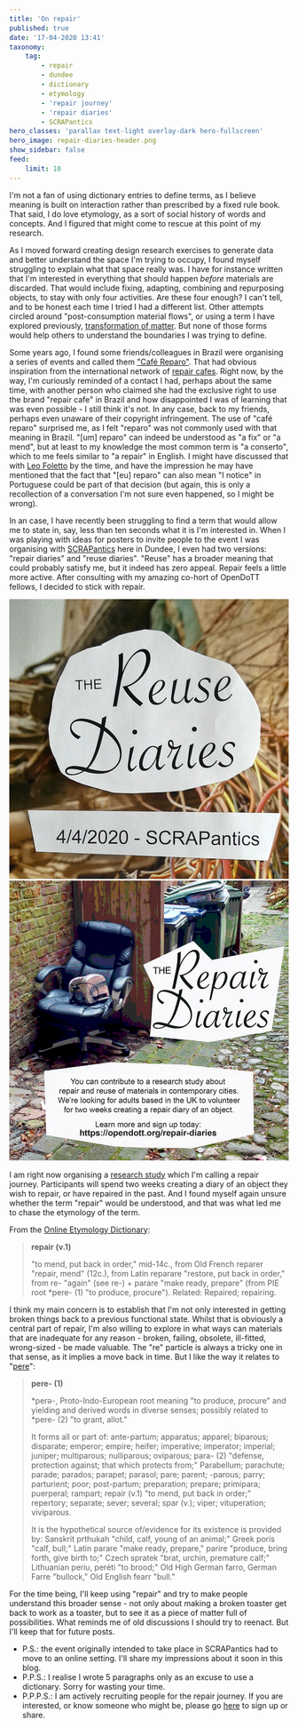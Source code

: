 ```yaml
---
title: 'On repair'
published: true
date: '17-04-2020 13:41'
taxonomy:
    tag:
        - repair
        - dundee
        - dictionary
        - etymology
        - 'repair journey'
        - 'repair diaries'
        - SCRAPantics
hero_classes: 'parallax text-light overlay-dark hero-fullscreen'
hero_image: repair-diaries-header.png
show_sidebar: false
feed:
    limit: 10
---
```


I'm not a fan of using dictionary entries to define terms, as I believe meaning is built on interaction rather than prescribed by a fixed rule book. That said, I do love etymology, as a sort of social history of words and concepts. And I figured that might come to rescue at this point of my research. 

As I moved forward creating design research exercises to generate data and better understand the space I'm trying to occupy, I found myself struggling to explain what that space really was. I have for instance written that I'm interested in everything that should happen _before_ materials are discarded. That would include fixing, adapting, combining and repurposing objects, to stay with only four activities. Are these four enough? I can't tell, and to be honest each time I tried I had a different list. Other attempts circled around "post-consumption material flows", or using a term I have explored previously, [transformation of matter](../transformateria). But none of those forms would help others to understand the boundaries I was trying to define.

Some years ago, I found some friends/colleagues in Brazil were organising a series of events and called them ["Café Reparo"](http://cafereparo.etc.br/). That had obvious inspiration from the international network of [repair cafes](https://repaircafe.org/). Right now, by the way, I'm curiously reminded of a contact I had, perhaps about the same time, with another person who claimed she had the exclusive right to use the brand "repair cafe" in Brazil and how disappointed I was of learning that was even possible - I still think it's not. In any case, back to my friends, perhaps even unaware of their copyright infringement. The use of "café reparo" surprised me, as I felt "reparo" was not commonly used with that meaning in Brazil. "\[um\] reparo" can indeed be understood as "a fix" or "a mend", but at least to my knowledge the most common term is "a conserto", which to me feels similar to "a repair" in English. I might have discussed that with [Leo Foletto](http://baixacultura.org/) by the time, and have the impression he may have mentioned that the fact that "\[eu\] reparo" can also mean "I notice" in Portuguese could be part of that decision (but again, this is only a recollection of a conversation I'm not sure even happened, so I might be wrong).

In an case, I have recently been struggling to find a term that would allow me to state in, say, less than ten seconds what it is I'm interested in. When I was playing with ideas for posters to invite people to the event I was organising with [SCRAPantics](https://m.facebook.com/2meadowmill/) here in Dundee, I even had two versions: "repair diaries" and "reuse diaries". "Reuse" has a broader meaning that could probably satisfy me, but it indeed has zero appeal. Repair feels a little more active. After consulting with my amazing co-hort of OpenDoTT fellows, I decided to stick with repair.

![Reuse diaries](reuse-diaries.png?lightbox=1000&resize=455,455)
![Repair diaries](repair-diaries.png?lightbox=1000&resize=455,455)

I am right now organising a [research study](https://opendott.org/repair-diaries/) which I'm calling a repair journey. Participants will spend two weeks creating a diary of an object they wish to repair, or have repaired in the past. And I found myself again unsure whether the term "repair" would be understood, and that was what led me to chase the etymology of the term.

From the [Online Etymology Dictionary](https://www.etymonline.com/word/repair):

> **repair (v.1)**
> 
> "to mend, put back in order," mid-14c., from Old French reparer "repair, mend" (12c.), from Latin reparare "restore, put back in order," from re- "again" (see re-) + parare "make ready, prepare" (from PIE root *pere- (1) "to produce, procure"). Related: Repaired; repairing. 

I think my main concern is to establish that I'm not only interested in getting broken things back to a previous functional state. Whilst that is obviously a central part of repair, I'm also willing to explore in what ways can materials that are inadequate for any reason - broken, failing, obsolete, ill-fitted, wrong-sized - be made valuable. The "re" particle is always a tricky one in that sense, as it implies a move back in time. But I like the way it relates to "[pere](https://www.etymonline.com/word/*pere-?ref=etymonline_crossreference#etymonline_v_52861)":

> **pere- (1)**
> 
> *perə-, Proto-Indo-European root meaning "to produce, procure" and yielding and derived words in diverse senses; possibly related to *pere- (2) "to grant, allot."
> 
> It forms all or part of: ante-partum; apparatus; apparel; biparous; disparate; emperor; empire; heifer; imperative; imperator; imperial; juniper; multiparous; nulliparous; oviparous; para- (2) "defense, protection against; that which protects from;" Parabellum; parachute; parade; parados; parapet; parasol; pare; parent; -parous; parry; parturient; poor; post-partum; preparation; prepare; primipara; puerperal; rampart; repair (v.1) "to mend, put back in order;" repertory; separate; sever; several; spar (v.); viper; vituperation; viviparous.
> 
> It is the hypothetical source of/evidence for its existence is provided by: Sanskrit prthukah "child, calf, young of an animal;" Greek poris "calf, bull;" Latin parare "make ready, prepare," parire "produce, bring forth, give birth to;" Czech spratek "brat, urchin, premature calf;" Lithuanian periu, perėti "to brood;" Old High German farro, German Farre "bullock," Old English fearr "bull."

For the time being, I'll keep using "repair" and try to make people understand this broader sense - not only about making a broken toaster get back to work as a toaster, but to see it as a piece of matter full of possibilities. What reminds me of old discussions I should try to reenact. But I'll keep that for future posts.

* P.S.: the event originally intended to take place in SCRAPantics had to move to an online setting. I'll share my impressions about it soon in this blog.
* P.P.S.: I realise I wrote 5 paragraphs only as an excuse to use a dictionary. Sorry for wasting your time.
* P.P.P.S.: I am actively recruiting people for the repair journey. If you are interested, or know someone who might be, please go [here](https://opendott.org/repair-diaries) to sign up or share.